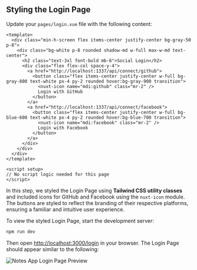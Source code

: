 
## Styling the Login Page

Update your `pages/login.vue` file with the following content:

```vue
<template>
  <div class="min-h-screen flex items-center justify-center bg-gray-50 p-8">
    <div class="bg-white p-8 rounded shadow-md w-full max-w-md text-center">
      <h2 class="text-3xl font-bold mb-6">Social Login</h2>
      <div class="flex flex-col space-y-4">
        <a href="http://localhost:1337/api/connect/github">
          <button class="flex items-center justify-center w-full bg-gray-800 text-white px-4 py-2 rounded hover:bg-gray-900 transition">
            <nuxt-icon name="mdi:github" class="mr-2" />
            Login with GitHub
          </button>
        </a>
        <a href="http://localhost:1337/api/connect/facebook">
          <button class="flex items-center justify-center w-full bg-blue-600 text-white px-4 py-2 rounded hover:bg-blue-700 transition">
            <nuxt-icon name="mdi:facebook" class="mr-2" />
            Login with Facebook
          </button>
        </a>
      </div>
    </div>
  </div>
</template>

<script setup>
// No script logic needed for this page
</script>
```

In this step, we styled the Login Page using **Tailwind CSS utility classes** and included icons for GitHub and Facebook using the `nuxt-icon` module. The buttons are styled to reflect the branding of their respective platforms, ensuring a familiar and intuitive user experience.

To view the styled Login Page, start the development server:

```bash
npm run dev
```

Then open [http://localhost:3000/login](http://localhost:3000/login) in your browser. The Login Page should appear similar to the following:

![Notes App Login Page Preview](https://res.cloudinary.com/craigsims808/image/upload/v1750673673/strapi/sasn/notes-app-login-page_p7cksj.png)
